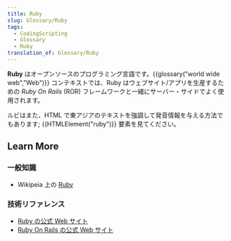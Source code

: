 ```yaml
---
title: Ruby
slug: Glossary/Ruby
tags:
  - CodingScripting
  - Glossary
  - Ruby
translation_of: Glossary/Ruby
---
```

**Ruby** はオープンソースのプログラミング言語です。{{glossary("world wide web","Web")}} コンテキストでは、Ruby はウェブサイト/アプリを生産するための _Ruby On Rails_ (ROR) フレームワークと一緒にサーバー・サイドでよく使用されます。

ルビはまた、HTML で東アジアのテキストを強調して発音情報を与える方法でもあります; {{HTMLElement("ruby")}} 要素を見てください。

## Learn More

### 一般知識

- Wikipeia 上の [Ruby](https://ja.wikipedia.org/wiki/Ruby)

### 技術リファレンス

- [Ruby の公式 Web サイト](https://www.ruby-lang.org)
- [Ruby On Rails の公式 Web サイト](http://rubyonrails.org/)
